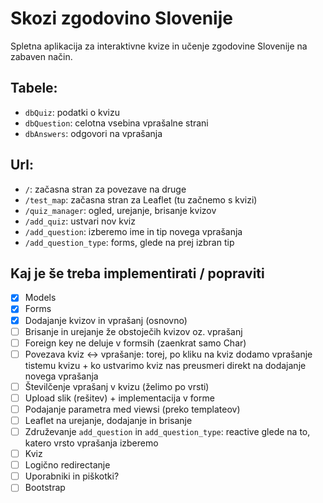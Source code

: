 # Skozi zgodovino Slovenije

Spletna aplikacija za interaktivne kvize in učenje zgodovine Slovenije na zabaven način.

## Tabele:
- `dbQuiz`: podatki o kvizu
- `dbQuestion`: celotna vsebina vprašalne strani
- `dbAnswers`: odgovori na vprašanja

## Url:
- `/`: začasna stran za povezave na druge
- `/test_map`: začasna stran za Leaflet (tu začnemo s kvizi)
- `/quiz_manager`: ogled, urejanje, brisanje kvizov
- `/add_quiz`: ustvari nov kviz
- `/add_question`: izberemo ime in tip novega vprašanja
- `/add_question_type`: forms, glede na prej izbran tip

## Kaj je še treba implementirati / popraviti
- [x] Models
- [x] Forms
- [x] Dodajanje kvizov in vprašanj (osnovno)
- [ ] Brisanje in urejanje že obstoječih kvizov oz. vprašanj
- [ ] Foreign key ne deluje v formsih (zaenkrat samo Char)
- [ ] Povezava kviz <-> vprašanje: torej, po kliku na kviz dodamo vprašanje tistemu kvizu + ko ustvarimo kviz nas preusmeri direkt na dodajanje novega vprašanja
- [ ] Številčenje vprašanj v kvizu (želimo po vrsti)
- [ ] Upload slik (rešitev) + implementacija v forme
- [ ] Podajanje parametra med viewsi (preko templateov)
- [ ] Leaflet na urejanje, dodajanje in brisanje
- [ ] Združevanje `add_question` in `add_question_type`: reactive glede na to, katero vrsto vprašanja izberemo
- [ ] Kviz 
- [ ] Logično redirectanje
- [ ] Uporabniki in piškotki?
- [ ] Bootstrap  